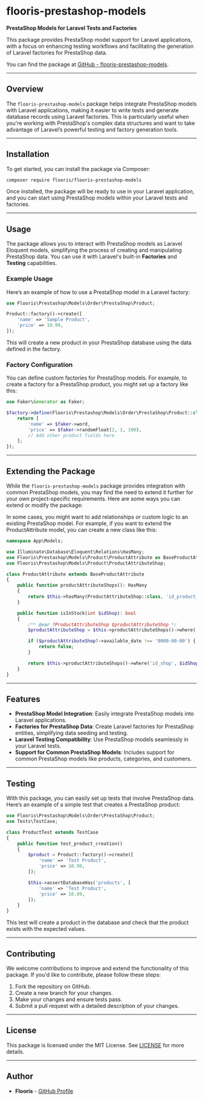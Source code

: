 
# flooris-prestashop-models

**PrestaShop Models for Laravel Tests and Factories**

This package provides PrestaShop model support for Laravel applications, with a focus on enhancing testing workflows and facilitating the generation of Laravel factories for PrestaShop data.

You can find the package at [GitHub - flooris-prestashop-models](https://github.com/flooris/).

---

## Overview

The `flooris-prestashop-models` package helps integrate PrestaShop models with Laravel applications, making it easier to write tests and generate database records using Laravel factories. This is particularly useful when you're working with PrestaShop's complex data structures and want to take advantage of Laravel’s powerful testing and factory generation tools.

---

## Installation

To get started, you can install the package via Composer:

```bash
composer require flooris/flooris-prestashop-models
```

Once installed, the package will be ready to use in your Laravel application, and you can start using PrestaShop models within your Laravel tests and factories.

---

## Usage

The package allows you to interact with PrestaShop models as Laravel Eloquent models, simplifying the process of creating and manipulating PrestaShop data. You can use it with Laravel's built-in **Factories** and **Testing** capabilities.

### Example Usage

Here’s an example of how to use a PrestaShop model in a Laravel factory:

```php
use Flooris\Prestashop\Models\Order\PrestaShop\Product;

Product::factory()->create([
    'name' => 'Sample Product',
    'price' => 19.99,
]);
```

This will create a new product in your PrestaShop database using the data defined in the factory.

### Factory Configuration

You can define custom factories for PrestaShop models. For example, to create a factory for a PrestaShop product, you might set up a factory like this:

```php
use Faker\Generator as Faker;

$factory->define(Flooris\Prestashop\Models\Order\PrestaShop\Product::class, function (Faker $faker) {
    return [
        'name' => $faker->word,
        'price' => $faker->randomFloat(2, 1, 100),
        // Add other product fields here
    ];
});
```
--- 
## Extending the Package
While the `flooris-prestashop-models` package provides integration with common PrestaShop models, you may find the need to extend it further for your own project-specific requirements. Here are some ways you can extend or modify the package:

In some cases, you might want to add relationships or custom logic to an existing PrestaShop model. For example, if you want to extend the ProductAttribute model, you can create a new class like this:

```php
namespace App\Models;

use Illuminate\Database\Eloquent\Relations\HasMany;
use Flooris\Prestashop\Models\Product\ProductAttribute as BaseProductAttribute;
use Flooris\Prestashop\Models\Product\ProductAttributeShop;

class ProductAttribute extends BaseProductAttribute
{
    public function productAttributeShops(): HasMany
    {
        return $this->hasMany(ProductAttributeShop::class, 'id_product_attribute', 'id_product_attribute');
    }

    public function isInStock(int $idShop): bool
    {
        /** @var ?ProductAttributeShop $productAttributeShop */
        $productAttributeShop = $this->productAttributeShops()->where('id_shop', $idShop)->first();

        if ($productAttributeShop?->available_date !== '0000-00-00') {
            return false;
        }

        return $this->productAttributeShops()->where('id_shop', $idShop)->first()?->active;
    }
}

```

---

## Features

- **PrestaShop Model Integration**: Easily integrate PrestaShop models into Laravel applications.
- **Factories for PrestaShop Data**: Create Laravel factories for PrestaShop entities, simplifying data seeding and testing.
- **Laravel Testing Compatibility**: Use PrestaShop models seamlessly in your Laravel tests.
- **Support for Common PrestaShop Models**: Includes support for common PrestaShop models like products, categories, and customers.

---

## Testing

With this package, you can easily set up tests that involve PrestaShop data. Here’s an example of a simple test that creates a PrestaShop product:

```php
use Flooris\Prestashop\Models\Order\PrestaShop\Product;
use Tests\TestCase;

class ProductTest extends TestCase
{
    public function test_product_creation()
    {
        $product = Product::factory()->create([
            'name' => 'Test Product',
            'price' => 10.99,
        ]);

        $this->assertDatabaseHas('products', [
            'name' => 'Test Product',
            'price' => 10.99,
        ]);
    }
}
```

This test will create a product in the database and check that the product exists with the expected values.

---

## Contributing

We welcome contributions to improve and extend the functionality of this package. If you'd like to contribute, please follow these steps:

1. Fork the repository on GitHub.
2. Create a new branch for your changes.
3. Make your changes and ensure tests pass.
4. Submit a pull request with a detailed description of your changes.
   

---

## License

This package is licensed under the MIT License. See [LICENSE](LICENSE) for more details.

---

## Author

- **Flooris** - [GitHub Profile](https://github.com/flooris)
